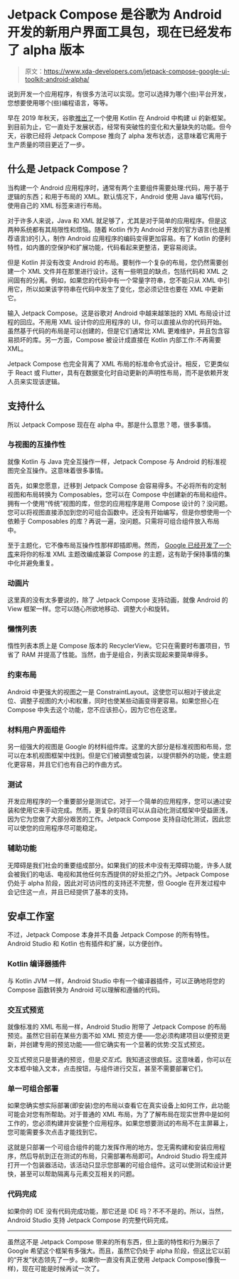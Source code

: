 # Jetpack Compose 是谷歌为 Android 开发的新用户界面工具包，现在已经发布了 alpha 版本

> 原文：<https://www.xda-developers.com/jetpack-compose-google-ui-toolkit-android-alpha/>

说到开发一个应用程序，有很多方法可以实现。您可以选择为哪个(些)平台开发，您想要使用哪个(些)编程语言，等等。

早在 2019 年秋天，谷歌[推出了](https://www.xda-developers.com/android-jetpack-camerax-biometrics/)一个使用 Kotlin 在 Android 中构建 ui 的新框架。到目前为止，它一直处于发展状态，经常有突破性的变化和大量缺失的功能。但今天，谷歌已经将 Jetpack Compose 推向了 alpha 发布状态，这意味着它离用于生产质量的项目更近了一步。

## 什么是 Jetpack Compose？

当构建一个 Android 应用程序时，通常有两个主要组件需要处理:代码，用于基于逻辑的东西；和用于布局的 XML。默认情况下，Android 使用 Java 编写代码，使用自己的 XML 标签来进行布局。

对于许多人来说，Java 和 XML 就足够了，尤其是对于简单的应用程序。但是这两种系统都有其局限性和烦恼。随着 Kotlin 作为 Android 开发的官方语言(也是推荐语言)的引入，制作 Android 应用程序的编码变得更加容易。有了 Kotlin 的便利特性，如内置的空保护和扩展功能，代码看起来更整洁，更容易阅读。

但是 Kotlin 并没有改变 Android 的布局。要制作一个复杂的布局，您仍然需要创建一个 XML 文件并在那里进行设计。这有一些明显的缺点，包括代码和 XML 之间固有的分离。例如，如果您的代码中有一个常量字符串，您不能只从 XML 中引用它，所以如果该字符串在代码中发生了变化，您必须记住也要在 XML 中更新它。

输入 Jetpack Compose。这是谷歌对 Android 中越来越笨拙的 XML 布局设计过程的回应。不用用 XML 设计你的应用程序的 UI，你可以直接从你的代码开始。虽然基于代码的布局是可以创建的，但是它们通常比 XML 更难维护，并且包含容易损坏的库。另一方面，Compose 被设计成直接在 Kotlin 内部工作:不再需要 XML。

Jetpack Compose 也完全背离了 XML 布局的标准命令式设计。相反，它更类似于 React 或 Flutter，具有在数据变化时自动更新的声明性布局，而不是依赖开发人员来实现该逻辑。

## 支持什么

所以 Jetpack Compose 现在在 alpha 中。那是什么意思？嗯，很多事情。

### 与视图的互操作性

就像 Kotlin 与 Java 完全互操作一样，Jetpack Compose 与 Android 的标准视图完全互操作。这意味着很多事情。

首先，如果您愿意，迁移到 Jetpack Compose 会容易得多。不必将所有的定制视图和布局转换为 Composables，您可以在 Compose 中创建新的布局和组件。拥有一个使用“传统”视图的库，但您的应用程序是用 Compose 设计的？没问题。您可以将视图直接添加到您的可组合函数中。还没有开始编写，但是你想使用一个依赖于 Composables 的库？再说一遍，没问题。只需将可组合组件放入布局中。

至于主题化，它不像布局互操作性那样即插即用。然而， [Google 已经开发了一个库](https://material-components.github.io/material-components-android-compose-theme-adapter/)来将你的标准 XML 主题改编成兼容 Compose 的主题，这有助于保持事情的集中化并避免重复。

### 动画片

这里真的没有太多要说的，除了 Jetpack Compose 支持动画，就像 Android 的 View 框架一样。您可以随心所欲地移动、调整大小和旋转。

### 懒惰列表

惰性列表本质上是 Compose 版本的 RecyclerView。它只在需要时布置项目，节省了 RAM 并提高了性能。当然，由于是组合，列表实现起来要简单得多。

### 约束布局

Android 中更强大的视图之一是 ConstraintLayout。这使您可以相对于彼此定位、调整子视图的大小和权重，同时也使某些动画变得更容易。如果您担心在 Compose 中失去这个功能，您不应该担心，因为它也在这里。

### 材料用户界面组件

另一组强大的视图是 Google 的材料组件库。这里的大部分是标准视图和布局，您可以在本机视图框架中找到。但是它们被调整或包装，以提供额外的功能，使主题化更容易，并且它们也有自己的作曲方式。

### 测试

开发应用程序的一个重要部分是测试它。对于一个简单的应用程序，您可以通过安装和使用它来手动完成。然而，更复杂的项目可以从自动化测试框架中受益匪浅，因为它为您做了大部分艰苦的工作。Jetpack Compose 支持自动化测试，因此您可以使您的应用程序尽可能稳定。

### 辅助功能

无障碍是我们社会的重要组成部分。如果我们的技术中没有无障碍功能，许多人就会被我们的电话、电视和其他任何东西提供的好处拒之门外。Jetpack Compose 仍处于 alpha 阶段，因此对可访问性的支持还不完整，但 Google 在开发过程中会记住这一点，并且已经提供了基本的支持。

## 安卓工作室

不过，Jetpack Compose 本身并不具备 Jetpack Compose 的所有特性。Android Studio 和 Kotlin 也有插件和扩展，以方便创作。

### Kotlin 编译器插件

与 Kotlin JVM 一样，Android Studio 中有一个编译器插件，可以正确地将您的 Compose 函数转换为 Android 可以理解和遵循的代码。

### 交互式预览

就像标准的 XML 布局一样，Android Studio 附带了 Jetpack Compose 的布局预览。虽然它目前在某些方面不如 XML 预览方便——您必须构建项目以便预览更新，并创建专用的预览功能——但它确实有一个显著的优势:交互式预览。

交互式预览只是普通的预览，但是*交互式*。我知道这很疯狂。这意味着，你可以在文本框中输入文本，点击按钮，与组件进行交互，甚至不需要部署它们。

### 单一可组合部署

如果您确实想实际部署(即安装)您的布局以查看它在真实设备上如何工作，此功能可能会对您有所帮助。对于普通的 XML 布局，为了了解布局在现实世界中是如何工作的，您必须构建并安装整个应用程序。如果您想要测试的布局不在主屏幕上，您可能需要多次点击才能找到它。

这就是只部署一个可组合组件的能力发挥作用的地方。您无需构建和安装应用程序，然后导航到正在测试的布局，只需部署布局即可。Android Studio 将生成并打开一个包装器活动，该活动只显示您部署的可组合组件。这可以使测试和设计更快，甚至可以帮助隔离与元素交互相关的问题。

### 代码完成

如果你的 IDE 没有代码完成功能，那它还是 IDE 吗？不不不是的。所以，当然，Android Studio 支持 Jetpack Compose 的完整代码完成。

* * *

虽然这不是 Jetpack Compose 带来的所有东西，但上面的特性和行为展示了 Google 希望这个框架有多强大。而且，虽然它仍处于 alpha 阶段，但这比它以前的“开发”状态领先了一步。如果你一直没有真正使用 Jetpack Compose(像我一样)，现在可能是时候再试一次了。